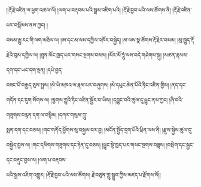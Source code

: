 ﻿  
།།རྡོ་རྗེ་འཛིན་ལ་ཕྱག་འཚལ་ལོ། །ལག་པ་བརྡབས་པའི་སྒྲས་འཇིག་པའི། །རྡོ་རྗེ་བྱབ་པའི་ལས་ཚོགས་ནི། །རྡོ་རྗེ་འཛིན་པར་བསྒོམས་ནས་ཀྱང། །  
བསམ་རྒྱུ་རང་གི་ལག་མཐིལ་ལ། །ཨ་དང་མ་ལས་དཀྱིལ་འཁོར་བསྐྱེད། །མ་ལས་སྣ་ཚོགས་རྡོ་རྗེར་བསམ། །མུ་ཁྱུད་རྡོ་རྗེའི་བུམ་དཀྱིལ་ལ། །ཐུན་མོང་ཁྱད་པར་གསང་སྔགས་བསམ། །སོར་མོ་ཧཱུཾ་ལས་བདེ་གཤེགས་སྐུ། །མཚན་རྣམས་དག་དང་ཡང་དག་ལྡན། །དཔེ་བྱད་  
བཟང་པོ་བརྒྱད་ཅུས་སྤྲས། །མེ་ཡི་མཁའ་ལ་རྣམ་པར་བཞུགས། །མེ་དཔུང་ཆེན་པོའི་ཏིང་འཛིན་གྱིས། །ནད་དང་གདོན་དང་དུག་སོགས་ལ། །ལྕགས་ཀྱུའི་ཏིང་འཛིན་སྦྱོར་བ་ཡིས། །དབྱུང་བའི་ཚུལ་དུ་ཕྱུང་ནས་ཀྱང། །ཞི་བའི་གཟུགས་བརྙན་དག་ལ་བསྟིམ། །དཀར་གསུམ་ཀླུ་  
སྨན་དག་དང་བཅས། །གང་གནོད་ཕྱོགས་སུ་བསྐྱལ་བར་བྱ། །མངོན་སྤྱོད་དྲག་པོའི་ཕྲིན་ལས་ནི། །རྫུས་སྐྱེས་ཚུལ་དུ་བསྐྱེད་བྱས་ལ། །གང་དམིགས་གཟུགས་དང་རྟེན་དུ་བཅས། །ཕྱུང་སྟེ་ཁྱད་པར་གསང་སྔགས་བཟླས། །བསྲེག་དང་སྦྱང་དང་བརྡུང་བྱས་ལ། །ལག་པ་བརྡབས་  
པའི་སྒྲས་འཇིག་འགྱུར། །རྡོ་རྗེ་བྱབ་པའི་ལས་ཚོགས། རྗེ་བཙུན་ཀླུ་སྒྲུབ་ཀྱིས་མཛད་པ་རྫོགས་སོ།།  
  
